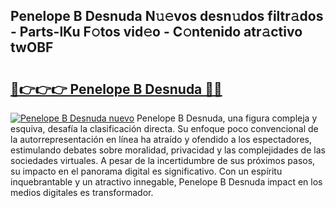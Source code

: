 ## Penelope B Desnuda N𝚞𝚎vos desn𝚞dos filtr𝚊dos - Parts-lKu F𝚘tos vid𝚎o - C𝚘ntenido atr𝚊ctivo twOBF

# <h2><a href="http://mb7evw.tromn.icu/?c=Penelope+B+Desnuda">🔗👉👉👉 Penelope B Desnuda 🔗🔗</a></h2>

[![Penelope B Desnuda nuevo](https://i.imgur.com/pEAQMta.gif)](http://mb7evw.tromn.icu/?c=Penelope+B+Desnuda)
Penelope B Desnuda, una figura compleja y esquiva, desafía la clasificación directa. Su enfoque poco convencional de la autorrepresentación en línea ha atraído y ofendido a los espectadores, estimulando debates sobre moralidad, privacidad y las complejidades de las sociedades virtuales. A pesar de la incertidumbre de sus próximos pasos, su impacto en el panorama digital es significativo. Con un espíritu inquebrantable y un atractivo innegable, Penelope B Desnuda impact en los medios digitales es transformador.
